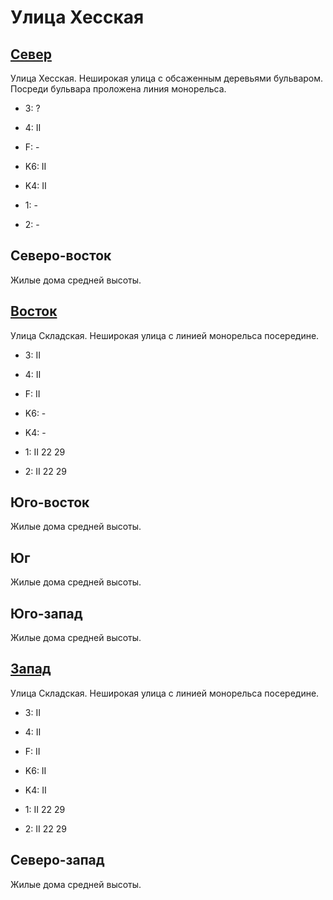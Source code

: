 # Улица Хесская

## [Север](./10575067.md)

Улица Хесская.
Неширокая улица с обсаженным деревьями бульваром.
Посреди бульвара проложена линия монорельса.

* 3:    ?
* 4:    II
* F:    -

* K6:   II
* K4:   II
* 1:    -
* 2:    -

## Северо-восток

Жилые дома средней высоты.

## [Восток](./10580070.md)

Улица Складская.
Неширокая улица с линией монорельса посередине.

* 3:    II
* 4:    II
* F:    II

* K6:   -
* K4:   -
* 1:    II
        22  29
* 2:    II
        22  29

## Юго-восток

Жилые дома средней высоты.

## Юг

Жилые дома средней высоты.

## Юго-запад

Жилые дома средней высоты.

## [Запад](./10570070.md)

Улица Складская.
Неширокая улица с линией монорельса посередине.

* 3:    II
* 4:    II
* F:    II

* K6:   II
* K4:   II
* 1:    II
        22  29
* 2:    II
        22  29

## Северо-запад

Жилые дома средней высоты.
